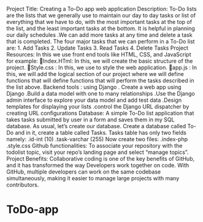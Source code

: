 Project Title:  Creating a To-Do app web application
Description:  To-Do lists are the lists that we generally use to maintain our day to day tasks or list of everything that we have to do, with the most important tasks at the top of the list, and the least important tasks at the bottom. It is helpful in planning our daily schedules .We can add more tasks at any time and  delete  a task that is completed. The four major tasks that we can perform in a To-Do list are:
                   1. Add Tasks
                   2. Update Tasks
                   3. Read Tasks
                  4. Delete Tasks
Project Resources:   In this we use front end tools like HTML, CSS, and JavaScript for example:
Index.HTml:  In this, we will create the basic structure of the project.
Style.css      : In this, we use to style the web application.
app.js          :  In this, we will add the logical section of our project where we will define functions that will define functions that will perform the tasks described in the list above.
Backend tools : using Django
. Create a web app using Django
.Build a data model with one to many relationships
.Use the Django admin interface to explore your data model and add test data
.Design templates for displaying your lists
.control the Django URL dispatcher by creating URL configurations
Database: A simple To-Do list application that takes tasks submitted by user in a form and saves them in my SQL database. As usual, let’s create our database. Create a database called To-Do and in it, create a table called Tasks. Tasks table has only two fields namely:
.id-int (10)
.task-varchar (255)
Now create two files:
.index-php
.style.css
Github functionalities:  To associate your repository with the todolist topic, visit your repo’s landing page and select “manage topics”.
Project Benefits: Collaborative coding is one of the key benefits of GitHub, and it has transformed the way Developers work together on code. With GitHub, multiple developers can work on the same codebase simultaneously, making it easier to manage large projects with many contributors.
# ToDo-app

